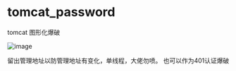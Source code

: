 # tomcat_password
tomcat 图形化爆破

![image](https://user-images.githubusercontent.com/50195525/110146133-2a0f7080-7e15-11eb-93dd-ad40d73d456b.png)



留出管理地址以防管理地址有变化，单线程，大佬勿喷。
也可以作为401认证爆破
